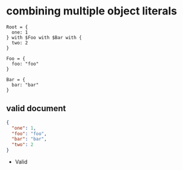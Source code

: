 # combining multiple object literals
```jsbp-schema
Root = {
  one: 1
} with $Foo with $Bar with {
  two: 2
}

Foo = {
  foo: "foo"
}

Bar = {
  bar: "bar"
}
```

## valid document
```json
{
  "one": 1,
  "foo": "foo",
  "bar": "bar",
  "two": 2
}
```
+ Valid
